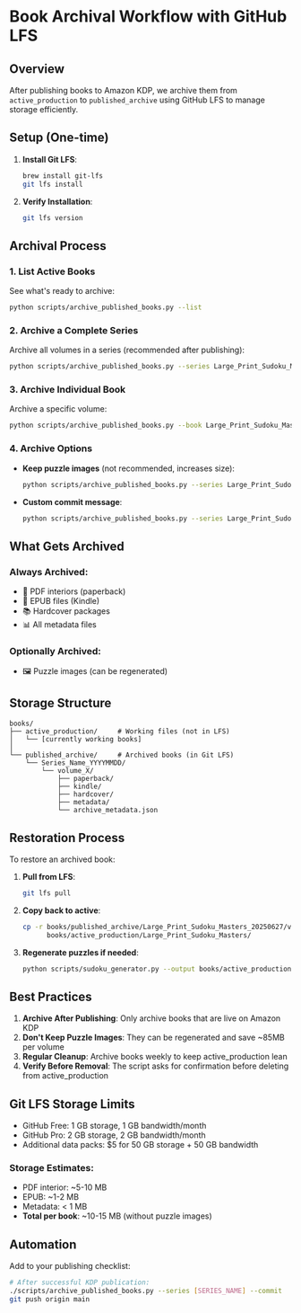 # Book Archival Workflow with GitHub LFS

## Overview

After publishing books to Amazon KDP, we archive them from `active_production` to `published_archive` using GitHub LFS to manage storage efficiently.

## Setup (One-time)

1. **Install Git LFS**:
   ```bash
   brew install git-lfs
   git lfs install
   ```

2. **Verify Installation**:
   ```bash
   git lfs version
   ```

## Archival Process

### 1. List Active Books

See what's ready to archive:
```bash
python scripts/archive_published_books.py --list
```

### 2. Archive a Complete Series

Archive all volumes in a series (recommended after publishing):
```bash
python scripts/archive_published_books.py --series Large_Print_Sudoku_Masters --commit
```

### 3. Archive Individual Book

Archive a specific volume:
```bash
python scripts/archive_published_books.py --book Large_Print_Sudoku_Masters volume_1
```

### 4. Archive Options

- **Keep puzzle images** (not recommended, increases size):
  ```bash
  python scripts/archive_published_books.py --series Large_Print_Sudoku_Masters --keep-puzzles
  ```

- **Custom commit message**:
  ```bash
  python scripts/archive_published_books.py --series Large_Print_Sudoku_Masters --commit --message "Archive Sudoku series after successful launch"
  ```

## What Gets Archived

### Always Archived:
- 📄 PDF interiors (paperback)
- 📱 EPUB files (Kindle)
- 📚 Hardcover packages
- 📊 All metadata files

### Optionally Archived:
- 🖼️ Puzzle images (can be regenerated)

## Storage Structure

```
books/
├── active_production/     # Working files (not in LFS)
│   └── [currently working books]
│
└── published_archive/     # Archived books (in Git LFS)
    └── Series_Name_YYYYMMDD/
        └── volume_X/
            ├── paperback/
            ├── kindle/
            ├── hardcover/
            ├── metadata/
            └── archive_metadata.json
```

## Restoration Process

To restore an archived book:

1. **Pull from LFS**:
   ```bash
   git lfs pull
   ```

2. **Copy back to active**:
   ```bash
   cp -r books/published_archive/Large_Print_Sudoku_Masters_20250627/volume_1 \
         books/active_production/Large_Print_Sudoku_Masters/
   ```

3. **Regenerate puzzles if needed**:
   ```bash
   python scripts/sudoku_generator.py --output books/active_production/Large_Print_Sudoku_Masters/volume_1/puzzles --count 100 --difficulty easy
   ```

## Best Practices

1. **Archive After Publishing**: Only archive books that are live on Amazon KDP
2. **Don't Keep Puzzle Images**: They can be regenerated and save ~85MB per volume
3. **Regular Cleanup**: Archive books weekly to keep active_production lean
4. **Verify Before Removal**: The script asks for confirmation before deleting from active_production

## Git LFS Storage Limits

- GitHub Free: 1 GB storage, 1 GB bandwidth/month
- GitHub Pro: 2 GB storage, 2 GB bandwidth/month
- Additional data packs: $5 for 50 GB storage + 50 GB bandwidth

### Storage Estimates:
- PDF interior: ~5-10 MB
- EPUB: ~1-2 MB
- Metadata: < 1 MB
- **Total per book**: ~10-15 MB (without puzzle images)

## Automation

Add to your publishing checklist:
```bash
# After successful KDP publication:
./scripts/archive_published_books.py --series [SERIES_NAME] --commit
git push origin main
```